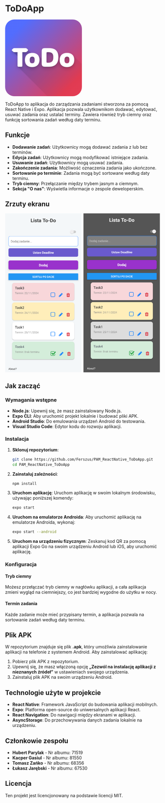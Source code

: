 # ToDoApp

<img src="/assets/adaptive-icon.png" width="250px" style="border-radius: 30px;">

ToDoApp to aplikacja do zarządzania zadaniami stworzona za pomocą React Native i Expo. Aplikacja pozwala użytkownikom dodawać, edytować, usuwać zadania oraz ustalać terminy. Zawiera również tryb ciemny oraz funkcję sortowania zadań według daty terminu.

## Funkcje

-   **Dodawanie zadań**: Użytkownicy mogą dodawać zadania z lub bez terminów.
-   **Edycja zadań**: Użytkownicy mogą modyfikować istniejące zadania.
-   **Usuwanie zadań**: Użytkownicy mogą usuwać zadania.
-   **Zakończenie zadania**: Możliwość oznaczenia zadania jako ukończone.
-   **Sortowanie po terminie**: Zadania mogą być sortowane według daty terminu.
-   **Tryb ciemny**: Przełączanie między trybem jasnym a ciemnym.
-   **Sekcja "O nas"**: Wyświetla informacje o zespole deweloperskim.

## Zrzuty ekranu

![Zrzut ekranu ToDoApp](/assets/gui.png)

## Jak zacząć

### Wymagania wstępne

-   **Node.js**: Upewnij się, że masz zainstalowany Node.js.
-   **Expo CLI**: Aby uruchomić projekt lokalnie i budować pliki APK.
-   **Android Studio**: Do emulowania urządzeń Android do testowania.
-   **Visual Studio Code**: Edytor kodu do rozwoju aplikacji.

### Instalacja

1. **Sklonuj repozytorium**:

    ```bash
    git clone https://github.com/Ferszus/PAM_ReactNative_ToDoApp.git
    cd PAM_ReactNative_ToDoApp
    ```

2. **Zainstaluj zależności**:

    ```bash
    npm install
    ```

3. **Uruchom aplikację**:
   Uruchom aplikację w swoim lokalnym środowisku, używając poniższej komendy:

    ```bash
    expo start
    ```

4. **Uruchom na emulatorze Androida**:
   Aby uruchomić aplikację na emulatorze Androida, wykonaj:

    ```bash
    expo start --android
    ```

5. **Uruchom na urządzeniu fizycznym**:
   Zeskanuj kod QR za pomocą aplikacji Expo Go na swoim urządzeniu Android lub iOS, aby uruchomić aplikację.

### Konfiguracja

#### Tryb ciemny

Możesz przełączać tryb ciemny w nagłówku aplikacji, a cała aplikacja zmieni wygląd na ciemniejszy, co jest bardziej wygodne do użytku w nocy.

#### Termin zadania

Każde zadanie może mieć przypisany termin, a aplikacja pozwala na sortowanie zadań według daty terminu.

## Plik APK

W repozytorium znajduje się plik **.apk**, który umożliwia zainstalowanie aplikacji na telefonie z systemem Android. Aby zainstalować aplikację:

1. Pobierz plik APK z repozytorium.
2. Upewnij się, że masz włączoną opcję **„Zezwól na instalację aplikacji z nieznanych źródeł”** w ustawieniach swojego urządzenia.
3. Zainstaluj plik APK na swoim urządzeniu Android.

## Technologie użyte w projekcie

-   **React Native**: Framework JavaScript do budowania aplikacji mobilnych.
-   **Expo**: Platforma open-source do uniwersalnych aplikacji React.
-   **React Navigation**: Do nawigacji między ekranami w aplikacji.
-   **AsyncStorage**: Do przechowywania danych zadania lokalnie na urządzeniu.

## Członkowie zespołu

-   **Hubert Parylak** - Nr albumu: 71519
-   **Kacper Gasiul** - Nr albumu: 81550
-   **Tomasz Zańko** - Nr albumu: 68356
-   **Łukasz Jarębski** - Nr albumu: 67530

## Licencja

Ten projekt jest licencjonowany na podstawie licencji MIT.
